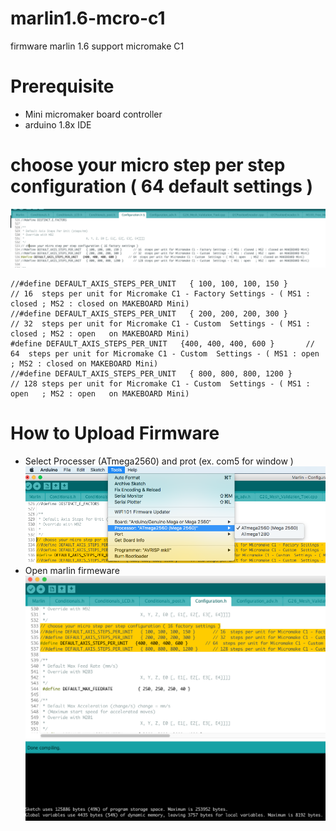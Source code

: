 # marlin1.6-mcro-c1
firmware marlin 1.6 support micromake C1 

# Prerequisite 
* Mini micromaker board controller
* arduino 1.8x IDE

# choose your micro step per step configuration ( 64 default settings )
![arduion-ied step](images/arduion-ied.png)
``` 
//#define DEFAULT_AXIS_STEPS_PER_UNIT   { 100, 100, 100, 150 }       // 16  steps per unit for Micromake C1 - Factory Settings - ( MS1 : closed ; MS2 : closed on MAKEBOARD Mini)
//#define DEFAULT_AXIS_STEPS_PER_UNIT   { 200, 200, 200, 300 }       // 32  steps per unit for Micromake C1 - Custom  Settings - ( MS1 : closed ; MS2 : open   on MAKEBOARD Mini)
#define DEFAULT_AXIS_STEPS_PER_UNIT   {400, 400, 400, 600 }       // 64  steps per unit for Micromake C1 - Custom  Settings - ( MS1 : open   ; MS2 : closed on MAKEBOARD Mini)
//#define DEFAULT_AXIS_STEPS_PER_UNIT   { 800, 800, 800, 1200 }      // 128 steps per unit for Micromake C1 - Custom  Settings - ( MS1 : open   ; MS2 : open   on MAKEBOARD Mini)

```

# How to Upload Firmware 

* Select Processer (ATmega2560) and prot (ex. com5 for window )
![arduion-ied step](images/process-Atmega2560.png)
* Open marlin firmeware 
![arduion-ied step](images/upload.png)


